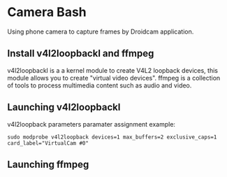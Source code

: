 # Camera Bash
Using phone camera to capture frames by Droidcam application.

## Install v4l2loopbackl and ffmpeg
v4l2loopbackl is a a kernel module to create V4L2 loopback devices, this module allows you to create "virtual video devices".
ffmpeg is a collection of tools to process multimedia content such as audio and video.
## Launching v4l2loopbackl
v4l2loopback parameters paramater assignment example:
```shell
sudo modprobe v4l2loopback devices=1 max_buffers=2 exclusive_caps=1 card_label="VirtualCam #0" 
```
## Launching ffmpeg





